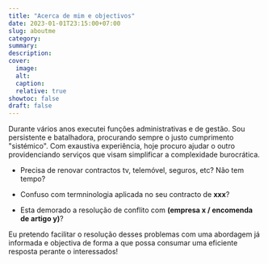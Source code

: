 ```yaml
---
title: "Acerca de mim e objectivos"
date: 2023-01-01T23:15:00+07:00
slug: aboutme
category:
summary:
description: 
cover:
  image:
  alt:
  caption: 
  relative: true
showtoc: false
draft: false
---
```


Durante vários anos executei funções administrativas e de gestão. Sou persistente e batalhadora, procurando sempre o justo cumprimento "sistémico". Com exaustiva experiência, hoje procuro ajudar o outro providenciando serviços que visam simplificar a complexidade burocrática.

- Precisa de renovar contractos tv, telemóvel, seguros, etc? Não tem tempo?

- Confuso com termninologia aplicada no seu contracto de **xxx**?

- Esta demorado a resolução de conflito com **(empresa x / encomenda de artigo y)**?

Eu pretendo facilitar o resolução desses problemas com uma abordagem já informada e objectiva de forma a que possa consumar uma eficiente resposta perante o interessados!
